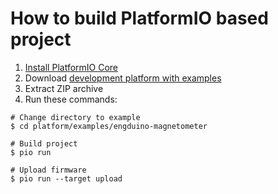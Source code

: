 How to build PlatformIO based project
=====================================

1. [Install PlatformIO Core](https://docs.platformio.org/page/core.html)
2. Download [development platform with examples](https://github.com/modern-avr/platform/archive/develop.zip)
3. Extract ZIP archive
4. Run these commands:

```shell
# Change directory to example
$ cd platform/examples/engduino-magnetometer

# Build project
$ pio run

# Upload firmware
$ pio run --target upload
```
